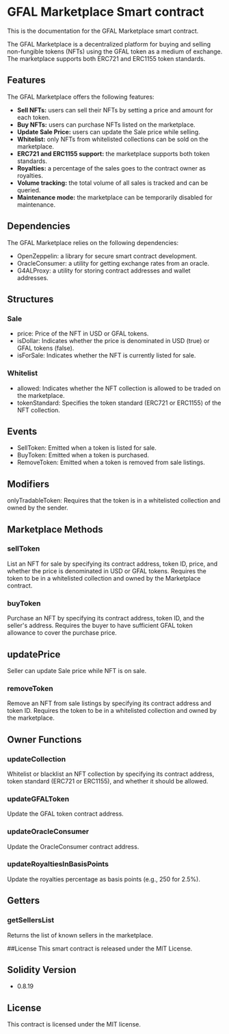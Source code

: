 # GFAL Marketplace Smart contract

This is the documentation for the GFAL Marketplace smart contract.

The GFAL Marketplace is a decentralized platform for buying and selling non-fungible tokens (NFTs) using the GFAL token as a medium of exchange. The marketplace supports both ERC721 and ERC1155 token standards.

## Features

The GFAL Marketplace offers the following features:

- **Sell NFTs:** users can sell their NFTs by setting a price and amount for each token.
- **Buy NFTs:** users can purchase NFTs listed on the marketplace.
- **Update Sale Price:** users can update the Sale price while selling.
- **Whitelist:** only NFTs from whitelisted collections can be sold on the marketplace.
- **ERC721 and ERC1155 support:** the marketplace supports both token standards.
- **Royalties:** a percentage of the sales goes to the contract owner as royalties.
- **Volume tracking:** the total volume of all sales is tracked and can be queried.
- **Maintenance mode:** the marketplace can be temporarily disabled for maintenance.

## Dependencies

The GFAL Marketplace relies on the following dependencies:

- OpenZeppelin: a library for secure smart contract development.
- OracleConsumer: a utility for getting exchange rates from an oracle.
- G4ALProxy: a utility for storing contract addresses and wallet addresses.

## Structures

### Sale

- price: Price of the NFT in USD or GFAL tokens.
- isDollar: Indicates whether the price is denominated in USD (true) or GFAL tokens (false).
- isForSale: Indicates whether the NFT is currently listed for sale.

### Whitelist

- allowed: Indicates whether the NFT collection is allowed to be traded on the marketplace.
- tokenStandard: Specifies the token standard (ERC721 or ERC1155) of the NFT collection.

## Events

- SellToken: Emitted when a token is listed for sale.
- BuyToken: Emitted when a token is purchased.
- RemoveToken: Emitted when a token is removed from sale listings.

## Modifiers

onlyTradableToken: Requires that the token is in a whitelisted collection and owned by the sender.

## Marketplace Methods

### sellToken

List an NFT for sale by specifying its contract address, token ID, price, and whether the price is denominated in USD or GFAL tokens. Requires the token to be in a whitelisted collection and owned by the Marketplace contract.

### buyToken

Purchase an NFT by specifying its contract address, token ID, and the seller's address. Requires the buyer to have sufficient GFAL token allowance to cover the purchase price.

## updatePrice
Seller can update Sale price while NFT is on sale.

### removeToken

Remove an NFT from sale listings by specifying its contract address and token ID. Requires the token to be in a whitelisted collection and owned by the marketplace.

## Owner Functions

### updateCollection

Whitelist or blacklist an NFT collection by specifying its contract address, token standard (ERC721 or ERC1155), and whether it should be allowed.

### updateGFALToken

Update the GFAL token contract address.

### updateOracleConsumer

Update the OracleConsumer contract address.

### updateRoyaltiesInBasisPoints

Update the royalties percentage as basis points (e.g., 250 for 2.5%).

## Getters

### getSellersList

Returns the list of known sellers in the marketplace.

##License
This smart contract is released under the MIT License.

## Solidity Version

- 0.8.19

## License

This contract is licensed under the MIT license.
